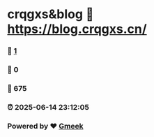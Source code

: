 # crqgxs&blog :link: https://blog.crqgxs.cn/ 
### :page_facing_up: [1](https://blog.crqgxs.cn//tag.html) 
### :speech_balloon: 0 
### :hibiscus: 675 
### :alarm_clock: 2025-06-14 23:12:05 
### Powered by :heart: [Gmeek](https://github.com/Meekdai/Gmeek)
